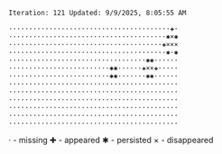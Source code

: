`Iteration: 121 Updated: 9/9/2025, 8:05:55 AM`
<!-- GOL_START -->
`········································✚·`</br>
`·······································✱×✱`</br>
`······································✚×××`</br>
`·······································✱·✱`</br>
`··································✱✱······`</br>
`·························✱✱······✚××✚·····`</br>
`·························✱✱·······✱✱······`</br>
`··········································`</br>
`··········································`</br>
`··········································`</br>
`··········································`</br>
`··········································`</br>
`··········································`</br>
<!-- GOL_END -->
· - missing
✚ - appeared
✱ - persisted
× - disappeared